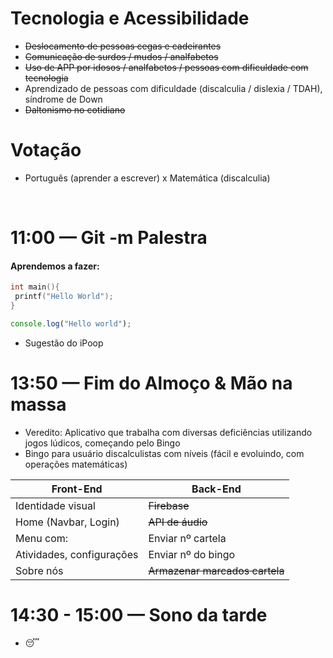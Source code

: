 # Tecnologia e Acessibilidade
* ~~Deslocamento de pessoas cegas e cadeirantes~~
* ~~Comunicação de surdos / mudos / analfabetos~~
* ~~Uso de APP por idosos / analfabetos / pessoas com dificuldade com tecnologia~~
* Aprendizado de pessoas com dificuldade (discalculia / dislexia / TDAH), síndrome de Down
* ~~Daltonismo no cotidiano~~

# Votação 
* Português (aprender a escrever) x Matemática (discalculia)
<br />

# 11:00 — Git -m Palestra
#### Aprendemos a fazer:
```C
int main(){
 printf("Hello World");
}
```
```js
console.log("Hello world");
```
 
* Sugestão do iPoop

# 13:50 — Fim do Almoço & Mão na massa
* Veredito: Aplicativo que trabalha com diversas deficiências utilizando jogos lúdicos, começando pelo Bingo
* Bingo para usuário discalculistas com níveis (fácil e evoluindo, com operações matemáticas)

Front-End | Back-End
--------- | --------
Identidade visual | ~~Firebase~~
Home (Navbar, Login) | ~~API de áudio~~
Menu com: | Enviar nº cartela
Atividades, configurações | Enviar nº do bingo
Sobre nós | ~~Armazenar marcados cartela~~

# 14:30 - 15:00 — Sono da tarde
* 😴
